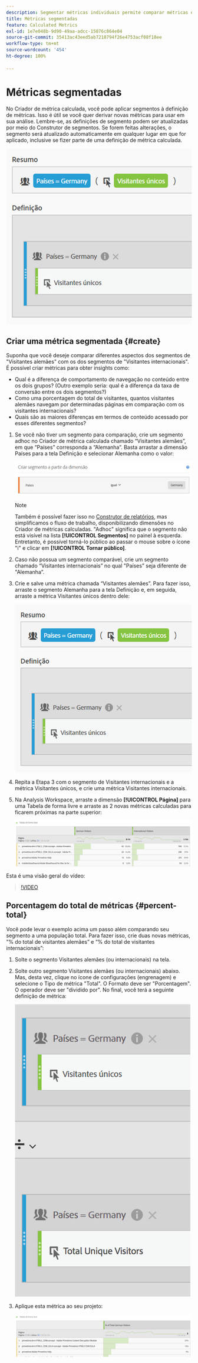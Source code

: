 ```yaml
---
description: Segmentar métricas individuais permite comparar métricas em um mesmo relatório.
title: Métricas segmentadas
feature: Calculated Metrics
exl-id: 1e7e048b-9d90-49aa-adcc-15876c864e04
source-git-commit: 35413ac43eed5ab7218794f26e4753acf08f18ee
workflow-type: tm+mt
source-wordcount: '454'
ht-degree: 100%

---
```


# Métricas segmentadas

No Criador de métrica calculada, você pode aplicar segmentos à definição de métricas. Isso é útil se você quer derivar novas métricas para usar em sua análise. Lembre-se, as definições de segmento podem ser atualizadas por meio do Construtor de segmentos. Se forem feitas alterações, o segmento será atualizado automaticamente em qualquer lugar em que for aplicado, inclusive se fizer parte de uma definição de métrica calculada.

![](assets/german-visitors.png)

## Criar uma métrica segmentada {#create}

Suponha que você deseje comparar diferentes aspectos dos segmentos de &quot;Visitantes alemães&quot; com os dos segmentos de &quot;Visitantes internacionais&quot;. É possível criar métricas para obter insights como:

* Qual é a diferença de comportamento de navegação no conteúdo entre os dois grupos? (Outro exemplo seria: qual é a diferença da taxa de conversão entre os dois segmentos?)
* Como uma porcentagem do total de visitantes, quantos visitantes alemães navegam por determinadas páginas em comparação com os visitantes internacionais?
* Quais são as maiores diferenças em termos de conteúdo acessado por esses diferentes segmentos?

1. Se você não tiver um segmento para comparação, crie um segmento adhoc no Criador de métrica calculada chamado “Visitantes alemães”, em que “Países” corresponda a “Alemanha”. Basta arrastar a dimensão Países para a tela Definição e selecionar Alemanha como o valor:

   ![](assets/segment-from-dimension.png)

   >[!NOTE]
   >
   >Também é possível fazer isso no [Construtor de relatórios](/help/components/segmentation/segmentation-workflow/seg-build.md), mas simplificamos o fluxo de trabalho, disponibilizando dimensões no Criador de métricas calculadas. &quot;Adhoc&quot; significa que o segmento não está visível na lista **[!UICONTROL Segmentos]** no painel à esquerda. Entretanto, é possível torná-lo público ao passar o mouse sobre o ícone &quot;i&quot; e clicar em **[!UICONTROL Tornar público]**.

1. Caso não possua um segmento comparável, crie um segmento chamado “Visitantes internacionais” no qual &quot;Países” seja diferente de &quot;Alemanha”.
1. Crie e salve uma métrica chamada “Visitantes alemães”. Para fazer isso, arraste o segmento Alemanha para a tela Definição e, em seguida, arraste a métrica Visitantes únicos dentro dele:

   ![](assets/german-visitors.png)

1. Repita a Etapa 3 com o segmento de Visitantes internacionais e a métrica Visitantes únicos, e crie uma métrica Visitantes internacionais.
1. Na Analysis Workspace, arraste a dimensão **[!UICONTROL Página]** para uma Tabela de forma livre e arraste as 2 novas métricas calculadas para ficarem próximas na parte superior:

   ![](assets/workspace-pages.png)

Esta é uma visão geral do vídeo:

>[!VIDEO](https://video.tv.adobe.com/v/25407/?quality=12)

## Porcentagem do total de métricas {#percent-total}

Você pode levar o exemplo acima um passo além comparando seu segmento a uma população total. Para fazer isso, crie duas novas métricas, “% do total de visitantes alemães” e “% do total de visitantes internacionais”:

1. Solte o segmento Visitantes alemães (ou internacionais) na tela.
1. Solte outro segmento Visitantes alemães (ou internacionais) abaixo. Mas, desta vez, clique no ícone de configurações (engrenagem) e selecione o Tipo de métrica &quot;Total&quot;. O Formato deve ser &quot;Porcentagem&quot;. O operador deve ser &quot;dividido por&quot;. No final, você terá a seguinte definição de métrica:

   ![](assets/cm_metric_total.png)

1. Aplique esta métrica ao seu projeto:

   ![](assets/cm_percent_total.png)
